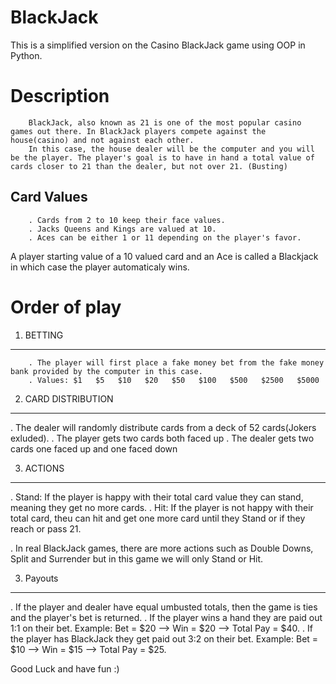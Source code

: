# BlackJack
This is a simplified version on the Casino BlackJack game using OOP in Python.

# Description

        BlackJack, also known as 21 is one of the most popular casino games out there. In BlackJack players compete against the house(casino) and not against each other. 
        In this case, the house dealer will be the computer and you will be the player. The player's goal is to have in hand a total value of cards closer to 21 than the dealer, but not over 21. (Busting)

Card Values 
-----------
        . Cards from 2 to 10 keep their face values.
        . Jacks Queens and Kings are valued at 10.
        . Aces can be either 1 or 11 depending on the player's favor.

A player starting value of a 10 valued card and an Ace is called a Blackjack in which case the player automaticaly wins.


# Order of play
1. BETTING  
----------
        . The player will first place a fake money bet from the fake money bank provided by the computer in this case. 
        . Values: $1   $5   $10   $20   $50   $100   $500   $2500   $5000

2. CARD DISTRIBUTION
---------------------
. The dealer will randomly distribute cards from a deck of 52 cards(Jokers exluded).
        . The player gets two cards both faced up
        . The dealer gets two cards one faced up and one faced down

3. ACTIONS
----------
. Stand: If the player is happy with their total card value they can stand, meaning they get no more cards.
. Hit: If the player is not happy with their total card, theu can hit and get one more card until they Stand or if they reach or pass 21.

. In real BlackJack games, there are more actions such as Double Downs, Split and Surrender but in this game we will only Stand or Hit.

3. Payouts
----------
. If the player and dealer have equal umbusted totals, then the game is ties and the player's bet is returned.
. If the player wins a hand they are paid out 1:1 on their bet. Example: Bet = $20  --> Win = $20 --> Total Pay = $40.
. If the player has BlackJack they get paid out 3:2 on their bet. Example: Bet = $10 --> Win = $15 --> Total Pay = $25.

Good Luck and have fun :)





